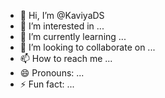 - 👋 Hi, I’m @KaviyaDS
- 👀 I’m interested in ...
- 🌱 I’m currently learning ...
- 💞️ I’m looking to collaborate on ...
- 📫 How to reach me ...
- 😄 Pronouns: ...
- ⚡ Fun fact: ...

<!---
KaviyaDS/KaviyaDS is a ✨ special ✨ repository because its `README.md` (this file) appears on your GitHub profile.
You can click the Preview link to take a look at your changes.
--->
